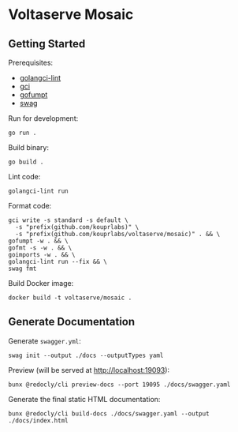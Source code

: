 # Voltaserve Mosaic

## Getting Started

Prerequisites:
- [golangci-lint](https://github.com/golangci/golangci-lint)
- [gci](https://github.com/daixiang0/gci)
- [gofumpt](https://github.com/mvdan/gofumpt)
- [swag](https://github.com/swaggo/swag)

Run for development:

```shell
go run .
```

Build binary:

```shell
go build .
```

Lint code:

```shell
golangci-lint run
```

Format code:

```shell
gci write -s standard -s default \
  -s "prefix(github.com/kouprlabs)" \
  -s "prefix(github.com/kouprlabs/voltaserve/mosaic)" . && \
gofumpt -w . && \
gofmt -s -w . && \
goimports -w . && \
golangci-lint run --fix && \
swag fmt
```

Build Docker image:

```shell
docker build -t voltaserve/mosaic .
```

## Generate Documentation

Generate `swagger.yml`:

```shell
swag init --output ./docs --outputTypes yaml
```

Preview (will be served at [http://localhost:19093](http://localhost:19093)):

```shell
bunx @redocly/cli preview-docs --port 19095 ./docs/swagger.yaml
```

Generate the final static HTML documentation:

```shell
bunx @redocly/cli build-docs ./docs/swagger.yaml --output ./docs/index.html
```
